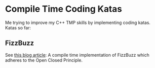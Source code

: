 # Compile Time Coding Katas

Me trying to improve my C++ TMP skills by implementing coding katas. Katas so far:

## FizzBuzz
See [this blog article](geo-ant.github.io/blog/2020/compile-time-fizzbuzz/): A compile time implementation of FizzBuzz which adheres to the Open Closed Principle.
